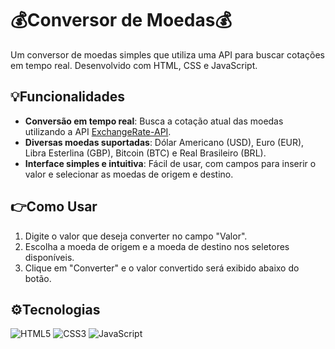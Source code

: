 # 💰Conversor de Moedas💰

Um conversor de moedas simples que utiliza uma API para buscar cotações em tempo real. Desenvolvido com HTML, CSS e JavaScript.

## 💡Funcionalidades

- **Conversão em tempo real**: Busca a cotação atual das moedas utilizando a API [ExchangeRate-API](https://www.exchangerate-api.com/).
- **Diversas moedas suportadas**: Dólar Americano (USD), Euro (EUR), Libra Esterlina (GBP), Bitcoin (BTC) e Real Brasileiro (BRL).
- **Interface simples e intuitiva**: Fácil de usar, com campos para inserir o valor e selecionar as moedas de origem e destino.

## 👉Como Usar

1. Digite o valor que deseja converter no campo "Valor".
2. Escolha a moeda de origem e a moeda de destino nos seletores disponíveis.
3. Clique em "Converter" e o valor convertido será exibido abaixo do botão.

## ⚙️Tecnologias

![HTML5](https://img.shields.io/badge/html5-%23E34F26.svg?style=for-the-badge&logo=html5&logoColor=white) ![CSS3](https://img.shields.io/badge/css3-%231572B6.svg?style=for-the-badge&logo=css3&logoColor=white) ![JavaScript](https://img.shields.io/badge/javascript-%23323330.svg?style=for-the-badge&logo=javascript&logoColor=%23F7DF1E)
